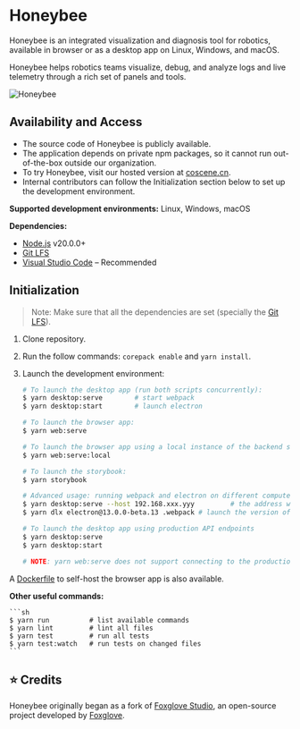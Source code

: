 # Honeybee

Honeybee is an integrated visualization and diagnosis tool for robotics, available in browser or as a desktop app on Linux, Windows, and macOS.

Honeybee helps robotics teams visualize, debug, and analyze logs and live telemetry through a rich set of panels and tools.

![Honeybee](./resources/play-nuScene.gif)

## Availability and Access

- The source code of Honeybee is publicly available.
- The application depends on private npm packages, so it cannot run out-of-the-box outside our organization.
- To try Honeybee, visit our hosted version at [coscene.cn](https://coscene.cn/).
- Internal contributors can follow the Initialization section below to set up the development environment.

**Supported development environments:** Linux, Windows, macOS

**Dependencies:**

- [Node.js](https://nodejs.org/en/) v20.0.0+
- [Git LFS](https://git-lfs.github.com/)
- [Visual Studio Code](https://code.visualstudio.com/) – Recommended

## Initialization

> Note: Make sure that all the dependencies are set (specially the [Git LFS](https://git-lfs.github.com/)).

1. Clone repository.
2. Run the follow commands: `corepack enable` and `yarn install`.
3. Launch the development environment:

   ```sh
   # To launch the desktop app (run both scripts concurrently):
   $ yarn desktop:serve        # start webpack
   $ yarn desktop:start        # launch electron

   # To launch the browser app:
   $ yarn web:serve

   # To launch the browser app using a local instance of the backend server:
   $ yarn web:serve:local

   # To launch the storybook:
   $ yarn storybook

   # Advanced usage: running webpack and electron on different computers (or VMs) on the same network
   $ yarn desktop:serve --host 192.168.xxx.yyy         # the address where electron can reach the webpack dev server
   $ yarn dlx electron@13.0.0-beta.13 .webpack # launch the version of electron for the current computer's platform

   # To launch the desktop app using production API endpoints
   $ yarn desktop:serve
   $ yarn desktop:start

   # NOTE: yarn web:serve does not support connecting to the production endpoints
   ```

A [Dockerfile](/Dockerfile) to self-host the browser app is also available.

**Other useful commands:**

    ```sh
    $ yarn run          # list available commands
    $ yarn lint         # lint all files
    $ yarn test         # run all tests
    $ yarn test:watch   # run tests on changed files
    ```

## :star: Credits

Honeybee originally began as a fork of [Foxglove Studio](https://github.com/foxglove/studio), an open-source project developed by [Foxglove](https://foxglove.dev/).
